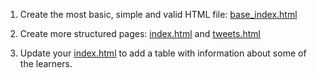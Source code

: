 1. Create the most basic, simple and valid HTML file: [base_index.html](base_index.html)

2. Create more structured pages: [index.html](index.html) and [tweets.html](tweets.html)

3. Update your [index.html](index.html) to add a table with information about some of the learners.
